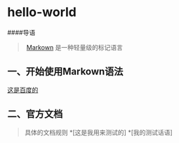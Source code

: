 # hello-world
####导语
>  [Markown](http://www.baidu.com) 是一种轻量级的标记语言
## 一、开始使用Markown语法
  [这是百度的](http://www.baidu.com)

## 二、官方文档
> 具体的文档规则
*[这是我用来测试的]
*[我的测试话语]
